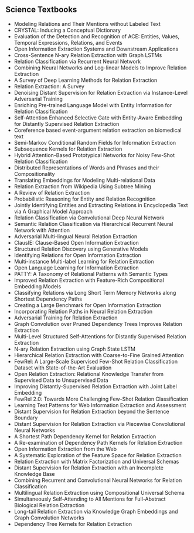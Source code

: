 <h2> Science Textbooks</h2>

<ul>

                             

 <li><a target="_blank" href="https://github.com/manjunath5496/Science-Textbooks/blob/master/sck(1).pdf" style="text-decoration:none;">Modeling Relations and Their Mentions without Labeled Text</a></li>

 <li><a target="_blank" href="https://github.com/manjunath5496/Science-Textbooks/blob/master/sck(2).pdf" style="text-decoration:none;">CRYSTAL: Inducing a Conceptual Dictionary</a></li>

<li><a target="_blank" href="https://github.com/manjunath5496/Science-Textbooks/blob/master/sck(3).pdf" style="text-decoration:none;">Evaluation of the Detection and Recognition of ACE: Entities, Values, Temporal Expressions, Relations, and Events</a></li>
 <li><a target="_blank" href="https://github.com/manjunath5496/Science-Textbooks/blob/master/sck(4).pdf" style="text-decoration:none;">Open Information Extraction Systems and Downstream Applications</a></li>                              




<li><a target="_blank" href="https://github.com/manjunath5496/Science-Textbooks/blob/master/sck(5).pdf" style="text-decoration:none;">Cross-Sentence N-ary Relation Extraction with Graph LSTMs</a></li>
<li><a target="_blank" href="https://github.com/manjunath5496/Science-Textbooks/blob/master/sck(6).pdf" style="text-decoration:none;">Relation Classification via Recurrent Neural Network</a></li>
 <li><a target="_blank" href="https://github.com/manjunath5496/Science-Textbooks/blob/master/sck(7).pdf" style="text-decoration:none;">Combining Neural Networks and Log-linear Models to Improve Relation Extraction</a></li>

 <li><a target="_blank" href="https://github.com/manjunath5496/Science-Textbooks/blob/master/sck(8).pdf" style="text-decoration:none;"> A Survey of Deep Learning Methods for Relation Extraction </a></li>
   <li><a target="_blank" href="https://github.com/manjunath5496/Science-Textbooks/blob/master/sck(9).pdf" style="text-decoration:none;">Relation Extraction: A Survey</a></li>
  
   
 <li><a target="_blank" href="https://github.com/manjunath5496/Science-Textbooks/blob/master/sck(10).pdf" style="text-decoration:none;">Denoising Distant Supervision for Relation Extraction via Instance-Level Adversarial Training</a></li>                              
<li><a target="_blank" href="https://github.com/manjunath5496/Science-Textbooks/blob/master/sck(11).pdf" style="text-decoration:none;">Enriching Pre-trained Language Model with Entity Information for Relation Classification</a></li>
<li><a target="_blank" href="https://github.com/manjunath5496/Science-Textbooks/blob/master/sck(12).pdf" style="text-decoration:none;">Self-Attention Enhanced Selective Gate with Entity-Aware Embedding for Distantly Supervised Relation Extraction</a></li>
<li><a target="_blank" href="https://github.com/manjunath5496/Science-Textbooks/blob/master/sck(13).pdf" style="text-decoration:none;">Coreference based event-argument relation extraction on biomedical text</a></li>

<li><a target="_blank" href="https://github.com/manjunath5496/Science-Textbooks/blob/master/sck(14).pdf" style="text-decoration:none;">Semi-Markov Conditional Random Fields for Information Extraction</a></li>
                              
<li><a target="_blank" href="https://github.com/manjunath5496/Science-Textbooks/blob/master/sck(15).pdf" style="text-decoration:none;">Subsequence Kernels for Relation Extraction</a></li>

<li><a target="_blank" href="https://github.com/manjunath5496/Science-Textbooks/blob/master/sck(16).pdf" style="text-decoration:none;">Hybrid Attention-Based Prototypical Networks for Noisy Few-Shot Relation Classification</a></li>

  <li><a target="_blank" href="https://github.com/manjunath5496/Science-Textbooks/blob/master/sck(17).pdf" style="text-decoration:none;"> Distributed Representations of Words and Phrases and their Compositionality</a></li>   
  
<li><a target="_blank" href="https://github.com/manjunath5496/Science-Textbooks/blob/master/sck(18).pdf" style="text-decoration:none;">Translating Embeddings for Modeling Multi-relational Data</a></li> 

  
<li><a target="_blank" href="https://github.com/manjunath5496/Science-Textbooks/blob/master/sck(19).pdf" style="text-decoration:none;">Relation Extraction from Wikipedia Using Subtree Mining</a></li> 

<li><a target="_blank" href="https://github.com/manjunath5496/Science-Textbooks/blob/master/sck(20).pdf" style="text-decoration:none;">A Review of Relation Extraction</a></li>

<li><a target="_blank" href="https://github.com/manjunath5496/Science-Textbooks/blob/master/sck(21).pdf" style="text-decoration:none;"> Probabilistic Reasoning for Entity and Relation Recognition </a></li>
<li><a target="_blank" href="https://github.com/manjunath5496/Science-Textbooks/blob/master/sck(22).pdf" style="text-decoration:none;">Jointly Identifying Entities and Extracting Relations in Encyclopedia Text via A Graphical Model Approach </a></li> 
 
 
 
 
 
 <li><a target="_blank" href="https://github.com/manjunath5496/Science-Textbooks/blob/master/sck(23).pdf" style="text-decoration:none;">Relation Classification via Convolutional Deep Neural Network</a></li> 
 

   <li><a target="_blank" href="https://github.com/manjunath5496/Science-Textbooks/blob/master/sck(24).pdf" style="text-decoration:none;">Semantic Relation Classification via Hierarchical Recurrent Neural Network with Attention</a></li>
 
   <li><a target="_blank" href="https://github.com/manjunath5496/Science-Textbooks/blob/master/sck(25).pdf" style="text-decoration:none;">Adversarial Multi-lingual Neural Relation Extraction</a></li>                              
 <li><a target="_blank" href="https://github.com/manjunath5496/Science-Textbooks/blob/master/sck(26).pdf" style="text-decoration:none;">ClausIE: Clause-Based Open Information Extraction</a></li>
 
 
 
 <li><a target="_blank" href="https://github.com/manjunath5496/Science-Textbooks/blob/master/sck(27).pdf" style="text-decoration:none;">Structured Relation Discovery using Generative Models</a></li>
   
 
   <li><a target="_blank" href="https://github.com/manjunath5496/Science-Textbooks/blob/master/sck(28).pdf" style="text-decoration:none;">Identifying Relations for Open Information Extraction</a></li>
 
   <li><a target="_blank" href="https://github.com/manjunath5496/Science-Textbooks/blob/master/sck(29).pdf" style="text-decoration:none;">Multi-instance Multi-label Learning for Relation Extraction</a></li>                              

  <li><a target="_blank" href="https://github.com/manjunath5496/Science-Textbooks/blob/master/sck(30).pdf" style="text-decoration:none;">Open Language Learning for Information Extraction</a></li>
 
   <li><a target="_blank" href="https://github.com/manjunath5496/Science-Textbooks/blob/master/sck(31).pdf" style="text-decoration:none;">PATTY: A Taxonomy of Relational Patterns with Semantic Types</a></li> 
    <li><a target="_blank" href="https://github.com/manjunath5496/Science-Textbooks/blob/master/sck(32).pdf" style="text-decoration:none;">Improved Relation Extraction with Feature-Rich Compositional Embedding Models</a></li> 

   <li><a target="_blank" href="https://github.com/manjunath5496/Science-Textbooks/blob/master/sck(33).pdf" style="text-decoration:none;">Classifying Relations via Long Short Term Memory Networks along Shortest Dependency Paths</a></li>                              

  <li><a target="_blank" href="https://github.com/manjunath5496/Science-Textbooks/blob/master/sck(34).pdf" style="text-decoration:none;">Creating a Large Benchmark for Open Information Extraction</a></li> 
 
  <li><a target="_blank" href="https://github.com/manjunath5496/Science-Textbooks/blob/master/sck(35).pdf" style="text-decoration:none;"> Incorporating Relation Paths in Neural Relation Extraction</a></li> 

  <li><a target="_blank" href="https://github.com/manjunath5496/Science-Textbooks/blob/master/sck(36).pdf" style="text-decoration:none;"> Adversarial Training for Relation Extraction</a></li> 
 
<li><a target="_blank" href="https://github.com/manjunath5496/Science-Textbooks/blob/master/sck(37).pdf" style="text-decoration:none;">Graph Convolution over Pruned Dependency Trees Improves Relation Extraction</a></li>
 <li><a target="_blank" href="https://github.com/manjunath5496/Science-Textbooks/blob/master/sck(38).pdf" style="text-decoration:none;">Multi-Level Structured Self-Attentions for Distantly Supervised Relation Extraction</a></li>
<li><a target="_blank" href="https://github.com/manjunath5496/Science-Textbooks/blob/master/sck(39).pdf" style="text-decoration:none;">N-ary Relation Extraction using Graph State LSTM</a></li>
 <li><a target="_blank" href="https://github.com/manjunath5496/Science-Textbooks/blob/master/sck(40).pdf" style="text-decoration:none;">Hierarchical Relation Extraction with Coarse-to-Fine Grained Attention</a></li>                              
<li><a target="_blank" href="https://github.com/manjunath5496/Science-Textbooks/blob/master/sck(41).pdf" style="text-decoration:none;">FewRel: A Large-Scale Supervised Few-Shot Relation Classification Dataset with State-of-the-Art Evaluation</a></li>
<li><a target="_blank" href="https://github.com/manjunath5496/Science-Textbooks/blob/master/sck(42).pdf" style="text-decoration:none;">Open Relation Extraction: Relational Knowledge Transfer from Supervised Data to Unsupervised Data</a></li>
 
  <li><a target="_blank" href="https://github.com/manjunath5496/Science-Textbooks/blob/master/sck(43).pdf" style="text-decoration:none;">Improving Distantly-Supervised Relation Extraction with Joint Label Embedding</a></li>
 <li><a target="_blank" href="https://github.com/manjunath5496/Science-Textbooks/blob/master/sck(44).pdf" style="text-decoration:none;">FewRel 2.0: Towards More Challenging Few-Shot Relation Classification</a></li>
   <li><a target="_blank" href="https://github.com/manjunath5496/Science-Textbooks/blob/master/sck(45).pdf" style="text-decoration:none;">Learning Text Patterns for Web Information Extraction and Assessment</a></li>  
   
<li><a target="_blank" href="https://github.com/manjunath5496/Science-Textbooks/blob/master/sck(46).pdf" style="text-decoration:none;">Distant Supervision for Relation Extraction beyond the Sentence Boundary</a></li> 
                             
<li><a target="_blank" href="https://github.com/manjunath5496/Science-Textbooks/blob/master/sck(47).pdf" style="text-decoration:none;">Distant Supervision for Relation Extraction via Piecewise Convolutional Neural Networks</a></li>
<li><a target="_blank" href="https://github.com/manjunath5496/Science-Textbooks/blob/master/sck(48).pdf" style="text-decoration:none;">A Shortest Path Dependency Kernel for Relation Extraction</a></li>

<li><a target="_blank" href="https://github.com/manjunath5496/Science-Textbooks/blob/master/sck(49).pdf" style="text-decoration:none;">A Re-examination of Dependency Path Kernels for Relation Extraction </a></li>
                              
<li><a target="_blank" href="https://github.com/manjunath5496/Science-Textbooks/blob/master/sck(50).pdf" style="text-decoration:none;">Open Information Extraction from the Web</a></li>
<li><a target="_blank" href="https://github.com/manjunath5496/Science-Textbooks/blob/master/sck(51).pdf" style="text-decoration:none;">A Systematic Exploration of the Feature Space for Relation Extraction</a></li>
<li><a target="_blank" href="https://github.com/manjunath5496/Science-Textbooks/blob/master/sck(52).pdf" style="text-decoration:none;">Relation Extraction with Matrix Factorization and Universal Schemas</a></li>

<li><a target="_blank" href="https://github.com/manjunath5496/Science-Textbooks/blob/master/sck(53).pdf" style="text-decoration:none;">Distant Supervision for Relation Extraction with an Incomplete Knowledge Base</a></li>
 
<li><a target="_blank" href="https://github.com/manjunath5496/Science-Textbooks/blob/master/sck(54).pdf" style="text-decoration:none;">Combining Recurrent and Convolutional Neural Networks for Relation Classification</a></li>

<li><a target="_blank" href="https://github.com/manjunath5496/Science-Textbooks/blob/master/sck(55).pdf" style="text-decoration:none;">Multilingual Relation Extraction using Compositional Universal Schema</a></li>
 
  <li><a target="_blank" href="https://github.com/manjunath5496/Science-Textbooks/blob/master/sck(56).pdf" style="text-decoration:none;">Simultaneously Self-Attending to All Mentions for Full-Abstract Biological Relation Extraction</a></li>                              

  <li><a target="_blank" href="https://github.com/manjunath5496/Science-Textbooks/blob/master/sck(57).pdf" style="text-decoration:none;">Long-tail Relation Extraction via Knowledge Graph Embeddings and Graph Convolution Networks</a></li>
 
   <li><a target="_blank" href="https://github.com/manjunath5496/Science-Textbooks/blob/master/sck(58).pdf" style="text-decoration:none;">Dependency Tree Kernels for Relation Extraction</a></li>
</ul>
